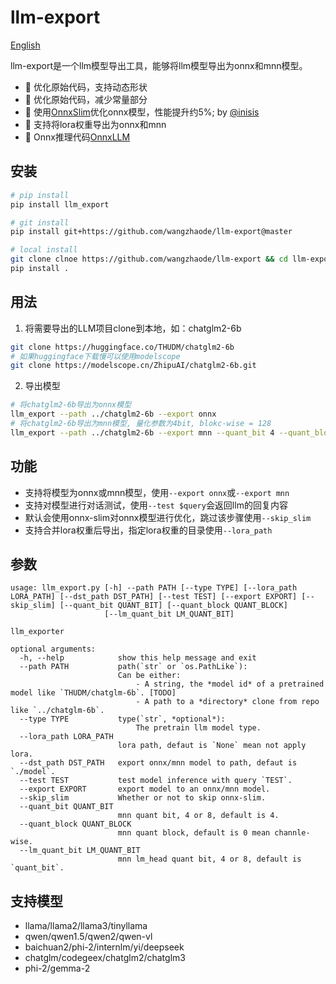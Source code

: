 # llm-export

[English](./README_en.md)

llm-export是一个llm模型导出工具，能够将llm模型导出为onnx和mnn模型。

- 🚀 优化原始代码，支持动态形状
- 🚀 优化原始代码，减少常量部分
- 🚀 使用[OnnxSlim](https://github.com/inisis/OnnxSlim)优化onnx模型，性能提升约5%; by [@inisis](https://github.com/inisis)
- 🚀 支持将lora权重导出为onnx和mnn
- 🚀 Onnx推理代码[OnnxLLM](https://github.com/inisis/OnnxLLM)

## 安装
```sh
# pip install
pip install llm_export

# git install
pip install git+https://github.com/wangzhaode/llm-export@master

# local install
git clone clnoe https://github.com/wangzhaode/llm-export && cd llm-export/
pip install .
```

## 用法

1. 将需要导出的LLM项目clone到本地，如：chatglm2-6b
```sh
git clone https://huggingface.co/THUDM/chatglm2-6b
# 如果huggingface下载慢可以使用modelscope
git clone https://modelscope.cn/ZhipuAI/chatglm2-6b.git
```
2. 导出模型
```sh
# 将chatglm2-6b导出为onnx模型
llm_export --path ../chatglm2-6b --export onnx
# 将chatglm2-6b导出为mnn模型, 量化参数为4bit, blokc-wise = 128
llm_export --path ../chatglm2-6b --export mnn --quant_bit 4 --quant_block 128
```

## 功能
- 支持将模型为onnx或mnn模型，使用`--export onnx`或`--export mnn`
- 支持对模型进行对话测试，使用`--test $query`会返回llm的回复内容
- 默认会使用onnx-slim对onnx模型进行优化，跳过该步骤使用`--skip_slim`
- 支持合并lora权重后导出，指定lora权重的目录使用`--lora_path`

## 参数
```
usage: llm_export.py [-h] --path PATH [--type TYPE] [--lora_path LORA_PATH] [--dst_path DST_PATH] [--test TEST] [--export EXPORT] [--skip_slim] [--quant_bit QUANT_BIT] [--quant_block QUANT_BLOCK]
                     [--lm_quant_bit LM_QUANT_BIT]

llm_exporter

optional arguments:
  -h, --help            show this help message and exit
  --path PATH           path(`str` or `os.PathLike`):
                        Can be either:
                        	- A string, the *model id* of a pretrained model like `THUDM/chatglm-6b`. [TODO]
                        	- A path to a *directory* clone from repo like `../chatglm-6b`.
  --type TYPE           type(`str`, *optional*):
                        	The pretrain llm model type.
  --lora_path LORA_PATH
                        lora path, defaut is `None` mean not apply lora.
  --dst_path DST_PATH   export onnx/mnn model to path, defaut is `./model`.
  --test TEST           test model inference with query `TEST`.
  --export EXPORT       export model to an onnx/mnn model.
  --skip_slim           Whether or not to skip onnx-slim.
  --quant_bit QUANT_BIT
                        mnn quant bit, 4 or 8, default is 4.
  --quant_block QUANT_BLOCK
                        mnn quant block, default is 0 mean channle-wise.
  --lm_quant_bit LM_QUANT_BIT
                        mnn lm_head quant bit, 4 or 8, default is `quant_bit`.
```

## 支持模型

- llama/llama2/llama3/tinyllama
- qwen/qwen1.5/qwen2/qwen-vl
- baichuan2/phi-2/internlm/yi/deepseek
- chatglm/codegeex/chatglm2/chatglm3
- phi-2/gemma-2